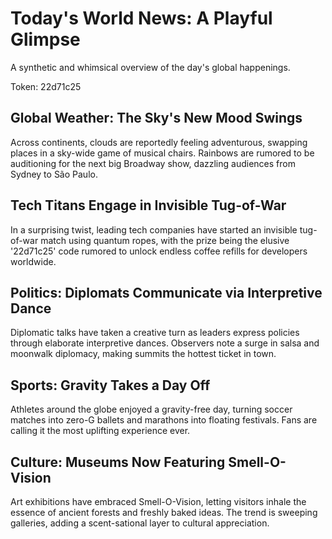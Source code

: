 # Today's World News: A Playful Glimpse

A synthetic and whimsical overview of the day's global happenings.

Token: 22d71c25

## Global Weather: The Sky's New Mood Swings

Across continents, clouds are reportedly feeling adventurous, swapping places in a sky-wide game of musical chairs. Rainbows are rumored to be auditioning for the next big Broadway show, dazzling audiences from Sydney to São Paulo.

## Tech Titans Engage in Invisible Tug-of-War

In a surprising twist, leading tech companies have started an invisible tug-of-war match using quantum ropes, with the prize being the elusive '22d71c25' code rumored to unlock endless coffee refills for developers worldwide.

## Politics: Diplomats Communicate via Interpretive Dance

Diplomatic talks have taken a creative turn as leaders express policies through elaborate interpretive dances. Observers note a surge in salsa and moonwalk diplomacy, making summits the hottest ticket in town.

## Sports: Gravity Takes a Day Off

Athletes around the globe enjoyed a gravity-free day, turning soccer matches into zero-G ballets and marathons into floating festivals. Fans are calling it the most uplifting experience ever.

## Culture: Museums Now Featuring Smell-O-Vision

Art exhibitions have embraced Smell-O-Vision, letting visitors inhale the essence of ancient forests and freshly baked ideas. The trend is sweeping galleries, adding a scent-sational layer to cultural appreciation.